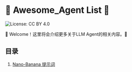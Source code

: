 # 🤖 Awesome_Agent List 💫
![License: CC BY 4.0](https://img.shields.io/badge/License-CC_BY_4.0-lightgrey.svg) 

🎉 Welcome！这里将会介绍更多关于LLM Agent的相关内容。🎃

## 目录
1. [Nano-Banana 提示词](https://github.com/Bubble-OoO/Awesome_Agent/tree/main/Nano-banana-prompt)
